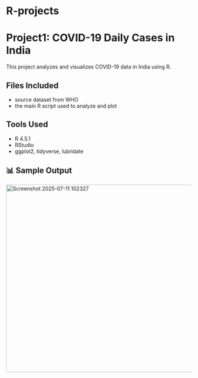 # R-projects
# Project1: COVID-19 Daily Cases in India 

This project analyzes and visualizes COVID-19 data in India using R.

## Files Included
- source dataset from WHO
- the main R script used to analyze and plot

## Tools Used
- R 4.5.1
- RStudio
- ggplot2, tidyverse, lubridate

## 📊 Sample Output
<img width="888" height="508" alt="Screenshot 2025-07-11 102327" src="https://github.com/user-attachments/assets/202c539d-4ea7-4abf-9829-4bdb7983ee86" />
